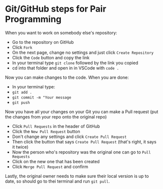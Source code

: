 # Git/GitHub steps for Pair Programming

When you want to work on somebody else's repository:

- Go to the repository on GitHub
- Click `Fork`
- On the next page, change no settings and just click `Create Repository`
- Click the `Code` button and copy the link
- In your terminal type `git clone` followed by the link you copied
- cd into that folder and open in in VSCode with `code .`

Now you can make changes to the code. When you are done:

- In your terminal type:
- `git add .`
- `git commit -m "Your message`
- `git push`

Now you have all your changes on your Git you can make a Pull request (put the changes from your repo onto the original repo)

- Click `Pull Requests` in the header of GitHub
- Click the `New Pull Request` button
- Don't change any settings and click `Create Pull Request`
- Then click the button that says `Create Pull Request` (that's right, it says it twice)
- Now the person who's repository was the original one can go to `Pull Requests`
- Click on the new one that has been created
- Click `Merge Pull Request` and confirm

Lastly, the original owner needs to make sure their local version is up to date, so should go to thei terminal and run `git pull`.
